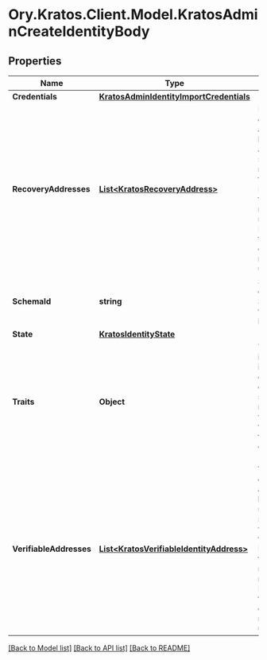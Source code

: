 # Ory.Kratos.Client.Model.KratosAdminCreateIdentityBody

## Properties

Name | Type | Description | Notes
------------ | ------------- | ------------- | -------------
**Credentials** | [**KratosAdminIdentityImportCredentials**](KratosAdminIdentityImportCredentials.md) |  | [optional] 
**RecoveryAddresses** | [**List&lt;KratosRecoveryAddress&gt;**](KratosRecoveryAddress.md) | RecoveryAddresses contains all the addresses that can be used to recover an identity.  Use this structure to import recovery addresses for an identity. Please keep in mind that the address needs to be represented in the Identity Schema or this field will be overwritten on the next identity update. | [optional] 
**SchemaId** | **string** | SchemaID is the ID of the JSON Schema to be used for validating the identity&#39;s traits. | 
**State** | [**KratosIdentityState**](KratosIdentityState.md) |  | [optional] 
**Traits** | **Object** | Traits represent an identity&#39;s traits. The identity is able to create, modify, and delete traits in a self-service manner. The input will always be validated against the JSON Schema defined in &#x60;schema_url&#x60;. | 
**VerifiableAddresses** | [**List&lt;KratosVerifiableIdentityAddress&gt;**](KratosVerifiableIdentityAddress.md) | VerifiableAddresses contains all the addresses that can be verified by the user.  Use this structure to import verified addresses for an identity. Please keep in mind that the address needs to be represented in the Identity Schema or this field will be overwritten on the next identity update. | [optional] 

[[Back to Model list]](../README.md#documentation-for-models) [[Back to API list]](../README.md#documentation-for-api-endpoints) [[Back to README]](../README.md)

